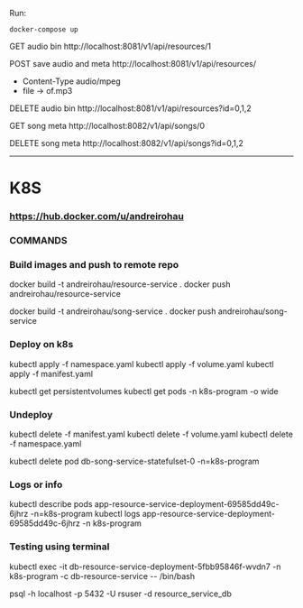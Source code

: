 Run:
 ```
 docker-compose up
 ```





GET audio bin
http://localhost:8081/v1/api/resources/1

POST save audio and meta
http://localhost:8081/v1/api/resources/
- Content-Type audio/mpeg
- file -> of.mp3

DELETE audio bin
http://localhost:8081/v1/api/resources?id=0,1,2



GET song meta
http://localhost:8082/v1/api/songs/0

DELETE song meta
http://localhost:8082/v1/api/songs?id=0,1,2



---
# K8S
### https://hub.docker.com/u/andreirohau

### COMMANDS

### Build images and push to remote repo
docker build -t andreirohau/resource-service .
docker push andreirohau/resource-service

docker build -t andreirohau/song-service .
docker push andreirohau/song-service

### Deploy on k8s
kubectl apply -f namespace.yaml
kubectl apply -f volume.yaml
kubectl apply -f manifest.yaml

kubectl get persistentvolumes
kubectl get pods -n k8s-program -o wide

### Undeploy
kubectl delete -f manifest.yaml
kubectl delete -f volume.yaml
kubectl delete -f namespace.yaml

kubectl delete pod db-song-service-statefulset-0 -n=k8s-program

### Logs or info
kubectl describe pods app-resource-service-deployment-69585dd49c-6jhrz -n=k8s-program
kubectl logs app-resource-service-deployment-69585dd49c-6jhrz -n k8s-program

### Testing using terminal
kubectl exec -it db-resource-service-deployment-5fbb95846f-wvdn7 -n k8s-program -c db-resource-service -- /bin/bash

psql -h localhost -p 5432 -U rsuser -d resource_service_db







